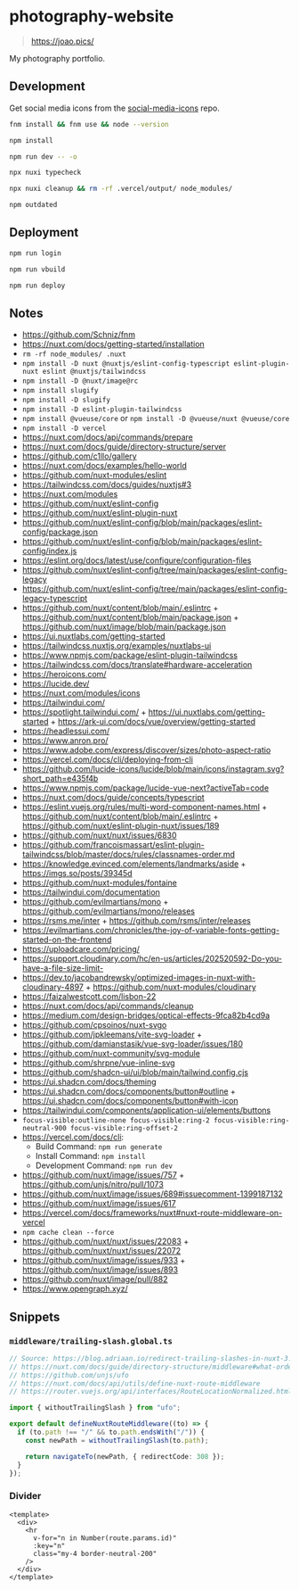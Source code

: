 # photography-website

> https://joao.pics/

My photography portfolio.

## Development

Get social media icons from the [social-media-icons](https://github.com/joaopalmeiro/social-media-icons) repo.

```bash
fnm install && fnm use && node --version
```

```bash
npm install
```

```bash
npm run dev -- -o
```

```bash
npx nuxi typecheck
```

```bash
npx nuxi cleanup && rm -rf .vercel/output/ node_modules/
```

```bash
npm outdated
```

## Deployment

```bash
npm run login
```

```bash
npm run vbuild
```

```bash
npm run deploy
```

## Notes

- https://github.com/Schniz/fnm
- https://nuxt.com/docs/getting-started/installation
- `rm -rf node_modules/ .nuxt`
- `npm install -D nuxt @nuxtjs/eslint-config-typescript eslint-plugin-nuxt eslint @nuxtjs/tailwindcss`
- `npm install -D @nuxt/image@rc`
- `npm install slugify`
- `npm install -D slugify`
- `npm install -D eslint-plugin-tailwindcss`
- `npm install @vueuse/core` or `npm install -D @vueuse/nuxt @vueuse/core`
- `npm install -D vercel`
- https://nuxt.com/docs/api/commands/prepare
- https://nuxt.com/docs/guide/directory-structure/server
- https://github.com/c1llo/gallery
- https://nuxt.com/docs/examples/hello-world
- https://github.com/nuxt-modules/eslint
- https://tailwindcss.com/docs/guides/nuxtjs#3
- https://nuxt.com/modules
- https://github.com/nuxt/eslint-config
- https://github.com/nuxt/eslint-plugin-nuxt
- https://github.com/nuxt/eslint-config/blob/main/packages/eslint-config/package.json
- https://github.com/nuxt/eslint-config/blob/main/packages/eslint-config/index.js
- https://eslint.org/docs/latest/use/configure/configuration-files
- https://github.com/nuxt/eslint-config/tree/main/packages/eslint-config-legacy
- https://github.com/nuxt/eslint-config/tree/main/packages/eslint-config-legacy-typescript
- https://github.com/nuxt/content/blob/main/.eslintrc + https://github.com/nuxt/content/blob/main/package.json + https://github.com/nuxt/image/blob/main/package.json
- https://ui.nuxtlabs.com/getting-started
- https://tailwindcss.nuxtjs.org/examples/nuxtlabs-ui
- https://www.npmjs.com/package/eslint-plugin-tailwindcss
- https://tailwindcss.com/docs/translate#hardware-acceleration
- https://heroicons.com/
- https://lucide.dev/
- https://nuxt.com/modules/icons
- https://tailwindui.com/
- https://spotlight.tailwindui.com/ + https://ui.nuxtlabs.com/getting-started + https://ark-ui.com/docs/vue/overview/getting-started
- https://headlessui.com/
- https://www.anron.pro/
- https://www.adobe.com/express/discover/sizes/photo-aspect-ratio
- https://vercel.com/docs/cli/deploying-from-cli
- https://github.com/lucide-icons/lucide/blob/main/icons/instagram.svg?short_path=e435f4b
- https://www.npmjs.com/package/lucide-vue-next?activeTab=code
- https://nuxt.com/docs/guide/concepts/typescript
- https://eslint.vuejs.org/rules/multi-word-component-names.html + https://github.com/nuxt/content/blob/main/.eslintrc + https://github.com/nuxt/eslint-plugin-nuxt/issues/189
- https://github.com/nuxt/nuxt/issues/6830
- https://github.com/francoismassart/eslint-plugin-tailwindcss/blob/master/docs/rules/classnames-order.md
- https://knowledge.evinced.com/elements/landmarks/aside + https://imgs.so/posts/39345d
- https://github.com/nuxt-modules/fontaine
- https://tailwindui.com/documentation
- https://github.com/evilmartians/mono + https://github.com/evilmartians/mono/releases
- https://rsms.me/inter + https://github.com/rsms/inter/releases
- https://evilmartians.com/chronicles/the-joy-of-variable-fonts-getting-started-on-the-frontend
- https://uploadcare.com/pricing/
- https://support.cloudinary.com/hc/en-us/articles/202520592-Do-you-have-a-file-size-limit-
- https://dev.to/jacobandrewsky/optimized-images-in-nuxt-with-cloudinary-4897 + https://github.com/nuxt-modules/cloudinary
- https://faizalwestcott.com/lisbon-22
- https://nuxt.com/docs/api/commands/cleanup
- https://medium.com/design-bridges/optical-effects-9fca82b4cd9a
- https://github.com/cpsoinos/nuxt-svgo
- https://github.com/jpkleemans/vite-svg-loader + https://github.com/damianstasik/vue-svg-loader/issues/180
- https://github.com/nuxt-community/svg-module
- https://github.com/shrpne/vue-inline-svg
- https://github.com/shadcn-ui/ui/blob/main/tailwind.config.cjs
- https://ui.shadcn.com/docs/theming
- https://ui.shadcn.com/docs/components/button#outline + https://ui.shadcn.com/docs/components/button#with-icon
- https://tailwindui.com/components/application-ui/elements/buttons
- `focus-visible:outline-none focus-visible:ring-2 focus-visible:ring-neutral-900 focus-visible:ring-offset-2`
- https://vercel.com/docs/cli:
  - Build Command: `npm run generate`
  - Install Command: `npm install`
  - Development Command: `npm run dev`
- https://github.com/nuxt/image/issues/757 + https://github.com/unjs/nitro/pull/1073
- https://github.com/nuxt/image/issues/689#issuecomment-1399187132
- https://github.com/nuxt/image/issues/617
- https://vercel.com/docs/frameworks/nuxt#nuxt-route-middleware-on-vercel
- `npm cache clean --force`
- https://github.com/nuxt/nuxt/issues/22083 + https://github.com/nuxt/nuxt/issues/22072
- https://github.com/nuxt/image/issues/933 + https://github.com/nuxt/image/issues/893
- https://github.com/nuxt/image/pull/882
- https://www.opengraph.xyz/

## Snippets

### `middleware/trailing-slash.global.ts`

```ts
// Source: https://blog.adriaan.io/redirect-trailing-slashes-in-nuxt-3.html
// https://nuxt.com/docs/guide/directory-structure/middleware#what-order-middleware-runs-in
// https://github.com/unjs/ufo
// https://nuxt.com/docs/api/utils/define-nuxt-route-middleware
// https://router.vuejs.org/api/interfaces/RouteLocationNormalized.html

import { withoutTrailingSlash } from "ufo";

export default defineNuxtRouteMiddleware((to) => {
  if (to.path !== "/" && to.path.endsWith("/")) {
    const newPath = withoutTrailingSlash(to.path);

    return navigateTo(newPath, { redirectCode: 308 });
  }
});
```

### Divider

```vue
<template>
  <div>
    <hr
      v-for="n in Number(route.params.id)"
      :key="n"
      class="my-4 border-neutral-200"
    />
  </div>
</template>
```
